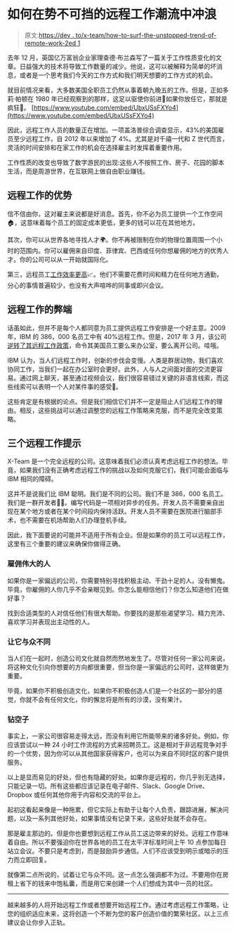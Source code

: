 # 如何在势不可挡的远程工作潮流中冲浪

> 原文:[https://dev . to/x-team/how-to-surf-the-unstopped-trend-of-remote-work-2ed 1](https://dev.to/x-team/how-to-surf-the-unstoppable-trend-of-remote-work-2ed1)

去年 12 月，英国亿万富翁企业家理查德·布兰森写了一篇关于工作性质变化的文章。日益强大的技术将导致工作数量的减少。他说，这可以被解释为简单的坏消息，或者是一个思考我们今天的工作方式和我们明天想要的工作方式的机会。

就目前情况来看，大多数美国全职员工仍然从事着朝九晚五的工作。但是，正如多莉·帕顿在 1980 年已经观察到的那样，这足以驱使你前进🎵如果你放任它，那就是疯狂🎵。
[https://www.youtube.com/embed/UbxUSsFXYo4](https://www.youtube.com/embed/UbxUSsFXYo4)

因此，远程工作人员的数量正在增加。一项盖洛普综合调查显示，43%的美国雇员至少远程工作，自 2012 年以来增加了 4%。尤其是对千禧一代和 Z 世代而言，灵活的时间安排和在家工作的机会在选择雇主时发挥着重要作用。

工作性质的改变也导致了数字游民的出现:这些人不按照工作、房子、花园的脚本生活，而是周游世界，在互联网上做自由职业赚钱。

## [](#the-advantages-of-remote-work)远程工作的优势

信不信由你，这对雇主来说都是好消息。首先，你不必为员工提供一个工作空间🏠，这意味着每个员工的固定成本更低，更多的钱可以花在其他地方。

其次，你可以从世界各地寻找人才🌍。你不再被限制在你的物理位置周围一个小时的范围内。你可以雇佣来自印度、菲律宾、巴西或任何你想雇佣的地方的优秀人才。你的公司可以从一开始就国际化。

第三，远程员工[工作效率更高](https://www.cosocloud.com/press-releases/connectsolutions-survey-shows-working-remotely-benefits-employers-and-employees)📈。他们不需要花费时间和精力在任何地方通勤，分心的事情普遍较少，也没有大声喧哗的同事或即兴会议。

## [](#the-disadvantages-of-remote-work)远程工作的弊端

话虽如此，但并不是每个人都同意为员工提供远程工作安排是一个好主意。2009 年，IBM 的 386，000 名员工中有 40%远程工作。但是，2017 年 3 月，该公司[逆转了其远程工作政策](https://www.wsj.com/articles/ibm-a-pioneer-of-remote-work-calls-workers-back-to-the-office-1495108802)，命令其美国员工要么来办公室，要么离开公司。哇哦。

IBM 认为，当人们远程工作时，创新的步伐会变慢。人类是群居动物，我们喜欢协同工作，当我们一起在办公室时会更好。此外，人与人之间面对面的交流更容易。通过网上聊天，甚至通过视频会议，我们很容易错过关键的非语言线索，而这些线索可以表明一个人对某件事的感受🤨。

这些肯定是有根据的论点。但是我们相信它们并不一定是阻止人们远程工作的理由。相反，这些挑战可以通过调整您的远程工作策略来克服，而不是完全改变策略。

## [](#three-remote-work-tips)三个远程工作提示

X-Team 是一个完全远程的公司。这意味着我们必须认真考虑远程工作的想法。毕竟，如果我们没有正确考虑远程工作的挑战以及如何克服它们，我们可能会面临与 IBM 相同的障碍。

这并不是说我们比 IBM 聪明。我们是不同的公司。我们不是 386，000 名员工。我们是一群开发者👩‍💻。编写代码是一项相对异步的任务。开发人员不需要亲自出现在某个地方或者在某个时间段内保持活跃。开发人员不需要在医院进行脑部手术，也不需要在机场帮助人们办理登机手续。

因此，我下面要说的可能并不适用于所有企业。但是如果你的员工可以远程工作，这里有三个重要的建议来确保你做得正确。

### [](#hire-great-people)雇佣伟大的人

如果你是一家偏远的公司，你需要特别寻找积极主动、干劲十足的人。没有懒鬼。毕竟，你雇佣的人你几乎不会亲眼见到。你怎么能相信他们？你怎么知道他们在做好事？

找到合适类型的人对信任他们有很大帮助。你要找的是那些渴望学习、精力充沛、喜欢学习并表现出主动性的人。

### [](#make-it-special)让它与众不同

当人们在一起时，创造公司文化就自然而然地发生了。尽管对任何一家公司来说，将这种文化引向你想要的方向都很重要，但当你是一家偏远的公司时，这样做更为重要。

毕竟，如果你不积极创造文化，如果你不积极创造人们是一个社区的一部分的感觉，你就不会有任何文化，你的懈怠将是所有的沙漠，没有果汁。

### [](#exploit-the-benefits)钻空子

事实上，一家公司很容易走得太远，而没有利用它所能带来的诸多好处。例如，你应该尝试以一种 24 小时工作流程的方式来招聘员工。这是相对于非远程竞争对手的一个优势，因为你可以从其他国家获得客户，也可以为来自不同时区的客户提供服务。

以上是显而易见的好处，但也有隐藏的好处。如果你是远程的，你几乎别无选择，只能记录一切。所有这些都应该记录在电子邮件、Slack、Google Drive、Dropbox 或任何其他你用于内容和交流的平台上。

起初这看起来像是一种拖累，但它实际上有助于让每个人负责，跟踪进展，解决问题，以及一系列其他好处，如果事情没有记录下来，这些好处就不会存在。

那是雇主那边的。但是你也要想到远程工作从员工这边带来的好处。远程工作意味着自由。所以不要强迫你在世界各地的员工在太平洋标准时间上午 10 点参加每日站立会议。不要只是考虑到，而是鼓励异步通信。人们不应该受到明示或暗示的压力而立即回复。

就像第二点所说的，试着让它与众不同。这一点怎么强调都不为过。不要用你在房租上省下的钱来中饱私囊，而是用它来创建一个人们想成为其中一员的社区。

* * *

越来越多的人将开始远程工作或者想要开始远程工作。通过考虑远程工作策略，让您的组织适应未来，这将创造一个不断为您的客户创造价值的繁荣社区。以上三点建议会让你步入正轨。